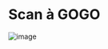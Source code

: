 # Scan à GOGO
![image](https://github.com/AlphaxHotelxMikexEchoxDelta/scan_gogo/assets/95902084/53aff1cd-05bf-49c7-9dd1-0988c89f2757)
